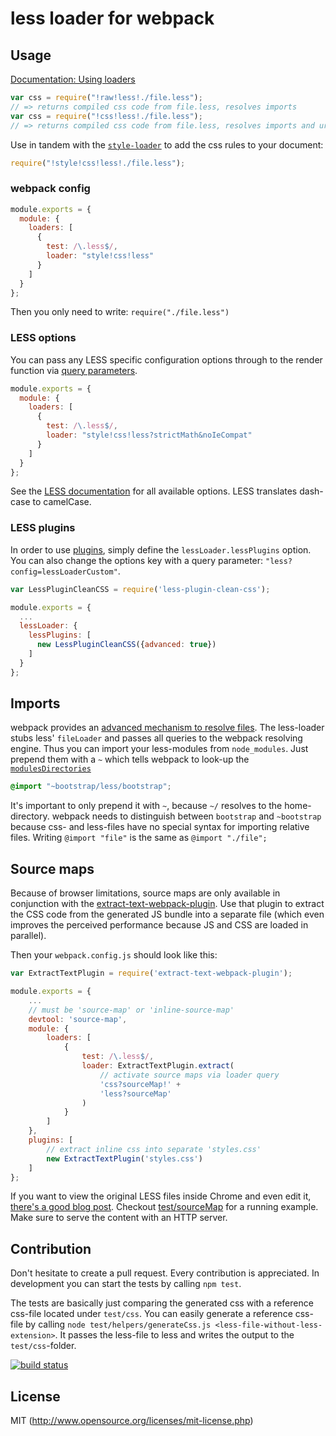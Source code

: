 # less loader for webpack

## Usage

[Documentation: Using loaders](http://webpack.github.io/docs/using-loaders.html)

``` javascript
var css = require("!raw!less!./file.less");
// => returns compiled css code from file.less, resolves imports
var css = require("!css!less!./file.less");
// => returns compiled css code from file.less, resolves imports and url(...)s
```

Use in tandem with the [`style-loader`](https://github.com/webpack/style-loader) to add the css rules to your document:

``` javascript
require("!style!css!less!./file.less");
```

### webpack config

``` javascript
module.exports = {
  module: {
    loaders: [
      {
        test: /\.less$/,
        loader: "style!css!less"
      }
    ]
  }
};
```

Then you only need to write: `require("./file.less")`

### LESS options

You can pass any LESS specific configuration options through to the render function via [query parameters](http://webpack.github.io/docs/using-loaders.html#query-parameters).

``` javascript
module.exports = {
  module: {
    loaders: [
      {
        test: /\.less$/,
        loader: "style!css!less?strictMath&noIeCompat"
      }
    ]
  }
};
```

See the [LESS documentation](http://lesscss.org/usage/#command-line-usage-options) for all available options. LESS translates dash-case to camelCase.

### LESS plugins

In order to use [plugins](http://lesscss.org/usage/#plugins), simply define
the `lessLoader.lessPlugins` option. You can also change the options key
with a query parameter: `"less?config=lessLoaderCustom"`.

``` javascript
var LessPluginCleanCSS = require('less-plugin-clean-css');

module.exports = {
  ...
  lessLoader: {
    lessPlugins: [
      new LessPluginCleanCSS({advanced: true})
    ]
  }
};
```

## Imports

webpack provides an [advanced mechanism to resolve files](http://webpack.github.io/docs/resolving.html). The less-loader stubs less' `fileLoader` and passes all queries to the webpack resolving engine. Thus you can import your less-modules from `node_modules`. Just prepend them with a `~` which tells webpack to look-up the [`modulesDirectories`](http://webpack.github.io/docs/configuration.html#resolve-modulesdirectories)

```css
@import "~bootstrap/less/bootstrap";
```

It's important to only prepend it with `~`, because `~/` resolves to the home-directory. webpack needs to distinguish between `bootstrap` and `~bootstrap` because css- and less-files have no special syntax for importing relative files. Writing `@import "file"` is the same as `@import "./file";`

## Source maps

Because of browser limitations, source maps are only available in conjunction with the [extract-text-webpack-plugin](https://github.com/webpack/extract-text-webpack-plugin). Use that plugin to extract the CSS code from the generated JS bundle into a separate file (which even improves the perceived performance because JS and CSS are loaded in parallel).

Then your `webpack.config.js` should look like this:

```javascript
var ExtractTextPlugin = require('extract-text-webpack-plugin');

module.exports = {
    ...
    // must be 'source-map' or 'inline-source-map'
    devtool: 'source-map',
    module: {
        loaders: [
            {
                test: /\.less$/,
                loader: ExtractTextPlugin.extract(
                    // activate source maps via loader query
                    'css?sourceMap!' +
                    'less?sourceMap'
                )
            }
        ]
    },
    plugins: [
        // extract inline css into separate 'styles.css'
        new ExtractTextPlugin('styles.css')
    ]
};
```

If you want to view the original LESS files inside Chrome and even edit it,  [there's a good blog post](https://medium.com/@toolmantim/getting-started-with-css-sourcemaps-and-in-browser-sass-editing-b4daab987fb0). Checkout [test/sourceMap](https://github.com/webpack/less-loader/tree/master/test) for a running example. Make sure to serve the content with an HTTP server.

## Contribution

Don't hesitate to create a pull request. Every contribution is appreciated. In development you can start the tests by calling `npm test`.

The tests are basically just comparing the generated css with a reference css-file located under `test/css`. You can easily generate a reference css-file by calling `node test/helpers/generateCss.js <less-file-without-less-extension>`. It passes the less-file to less and writes the output to the `test/css`-folder.

[![build status](https://travis-ci.org/webpack/less-loader.svg)](https://travis-ci.org/webpack/less-loader)

## License

MIT (http://www.opensource.org/licenses/mit-license.php)
